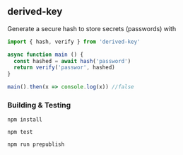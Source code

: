 ## derived-key

Generate a secure hash to store secrets (passwords) with

```javascript
import { hash, verify } from 'derived-key'

async function main () {
  const hashed = await hash('password')    
  return verify('passwor', hashed)
}

main().then(x => console.log(x)) //false
```

### Building & Testing

`npm install`

`npm test`

`npm run prepublish`